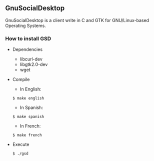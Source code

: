 ## GnuSocialDesktop
GnuSocialDesktop is a client write in C and GTK for GNU/Linux-based Operating Systems.
### How to install GSD
* Dependencies
	- libcurl-dev
	- libgtk2.0-dev
	- wget
* Compile

	- In English:

	`$ make english`

	- In Spanish:

	`$ make spanish`

	- In French:

	`$ make french`

* Execute

	`$ ./gsd`
